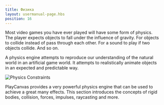 ```yaml
---
title: Физика
layout: usermanual-page.hbs
position: 16
---
```


Most video games you have ever played will have some form of physics. The player expects objects to fall under the influence of gravity. For objects to collide instead of pass through each other. For a sound to play if two objects collide. And so on.

A physics engine attempts to reproduce our understanding of the natural world in an artificial game world. It attempts to realistically animate objects in an expected and predictable way.

![Physics Constraints][1]

PlayCanvas provides a very powerful physics engine that can be used to achieve a great many effects. This section introduces the concepts of rigid bodies, collision, forces, impulses, raycasting and more.

[1]: /images/user-manual/physics/physics-constraints.gif
